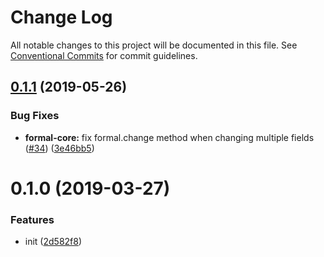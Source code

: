 # Change Log

All notable changes to this project will be documented in this file.
See [Conventional Commits](https://conventionalcommits.org) for commit guidelines.

## [0.1.1](https://github.com/kevinwolfcr/formal/compare/v0.1.0...v0.1.1) (2019-05-26)

### Bug Fixes

- **formal-core:** fix formal.change method when changing multiple fields ([#34](https://github.com/kevinwolfcr/formal/issues/34)) ([3e46bb5](https://github.com/kevinwolfcr/formal/commit/3e46bb5))

# 0.1.0 (2019-03-27)

### Features

- init ([2d582f8](https://github.com/kevinwolfcr/formal/commit/2d582f8))
